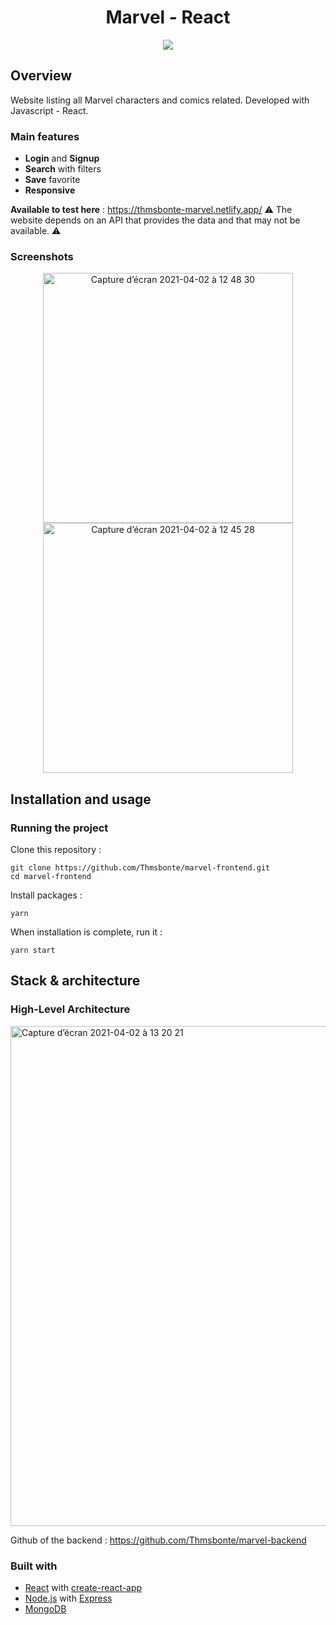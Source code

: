 <h1 align="center">
	Marvel - React
</h1>

<p align="center">
	<img src="https://github.com/Thmsbonte/vinted-frontend/blob/main/preview/vinted-gif-preview.gif">
</p>

## Overview

Website listing all Marvel characters and comics related. Developed with Javascript - React.

### Main features
- **Login** and **Signup**
- **Search** with filters
- **Save** favorite
- **Responsive**

**Available to test here** : https://thmsbonte-marvel.netlify.app/
⚠️ The website depends on an API that provides the data and that may not be available. ⚠️ 

### Screenshots

<p align="center">
<img width="400" alt="Capture d’écran 2021-04-02 à 12 48 30" src="https://user-images.githubusercontent.com/5527656/113409508-bcbe1380-93b1-11eb-831f-7a0ce7f3fa11.png">	       <img width="400" alt="Capture d’écran 2021-04-02 à 12 45 28" src="https://user-images.githubusercontent.com/5527656/113409318-50431480-93b1-11eb-990c-658577eca696.png">
	</p>

## Installation and usage

### Running the project

Clone this repository :

```
git clone https://github.com/Thmsbonte/marvel-frontend.git
cd marvel-frontend
```

Install packages :

```
yarn
```

When installation is complete, run it :

```
yarn start
```


## Stack & architecture

### High-Level Architecture
<img width="800" alt="Capture d’écran 2021-04-02 à 13 20 21" src="https://user-images.githubusercontent.com/5527656/113411488-2d672f00-93b6-11eb-8e7c-43313919943f.png">

Github of the backend : https://github.com/Thmsbonte/marvel-backend

### Built with

- [React](https://fr.reactjs.org/) with [create-react-app](https://github.com/facebook/create-react-app)
- [Node.js](https://nodejs.org/en/) with [Express](https://expressjs.com/fr/)
- [MongoDB](https://www.mongodb.com/)
